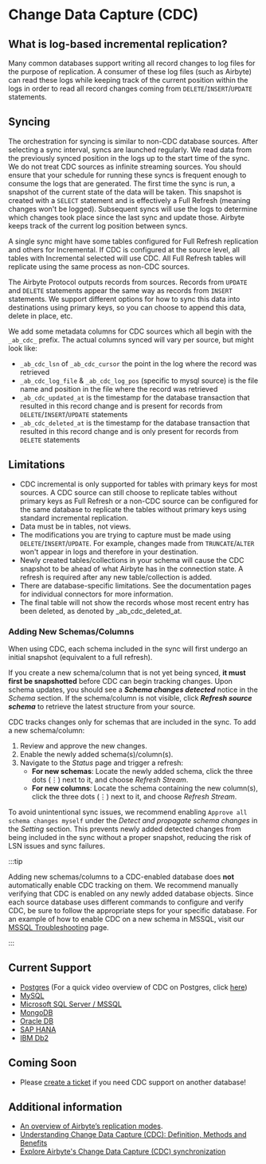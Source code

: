 # Change Data Capture (CDC)

## What is log-based incremental replication?

Many common databases support writing all record changes to log files for the purpose of replication. A consumer of these log files \(such as Airbyte\) can read these logs while keeping track of the current position within the logs in order to read all record changes coming from `DELETE`/`INSERT`/`UPDATE` statements.

## Syncing

The orchestration for syncing is similar to non-CDC database sources. After selecting a sync interval, syncs are launched regularly. We read data from the previously synced position in the logs up to the start time of the sync. We do not treat CDC sources as infinite streaming sources. You should ensure that your schedule for running these syncs is frequent enough to consume the logs that are generated. The first time the sync is run, a snapshot of the current state of the data will be taken. This snapshot is created with a `SELECT` statement and is effectively a Full Refresh (meaning changes won't be logged). Subsequent syncs will use the logs to determine which changes took place since the last sync and update those. Airbyte keeps track of the current log position between syncs.

A single sync might have some tables configured for Full Refresh replication and others for Incremental. If CDC is configured at the source level, all tables with Incremental selected will use CDC. All Full Refresh tables will replicate using the same process as non-CDC sources.

The Airbyte Protocol outputs records from sources. Records from `UPDATE` and `DELETE` statements appear the same way as records from `INSERT` statements. We support different options for how to sync this data into destinations using primary keys, so you can choose to append this data, delete in place, etc.

We add some metadata columns for CDC sources which all begin with the `_ab_cdc_` prefix. The actual columns synced will vary per source, but might look like:

- `_ab_cdc_lsn` of `_ab_cdc_cursor` the point in the log where the record was retrieved
- `_ab_cdc_log_file` & `_ab_cdc_log_pos` \(specific to mysql source\) is the file name and position in the file where the record was retrieved
- `_ab_cdc_updated_at` is the timestamp for the database transaction that resulted in this record change and is present for records from `DELETE`/`INSERT`/`UPDATE` statements
- `_ab_cdc_deleted_at` is the timestamp for the database transaction that resulted in this record change and is only present for records from `DELETE` statements

## Limitations

- CDC incremental is only supported for tables with primary keys for most sources. A CDC source can still choose to replicate tables without primary keys as Full Refresh or a non-CDC source can be configured for the same database to replicate the tables without primary keys using standard incremental replication.
- Data must be in tables, not views.
- The modifications you are trying to capture must be made using `DELETE`/`INSERT`/`UPDATE`. For example, changes made from `TRUNCATE`/`ALTER` won't appear in logs and therefore in your destination.
- Newly created tables/collections in your schema will cause the CDC snapshot to be ahead of what Airbyte has in the connection state. A refresh is required after any new table/collection is added.
- There are database-specific limitations. See the documentation pages for individual connectors for more information.
- The final table will not show the records whose most recent entry has been deleted, as denoted by _ab_cdc_deleted_at.

### Adding New Schemas/Columns

When using CDC, each schema included in the sync will first undergo an initial snapshot (equivalent to a full refresh).

If you create a new schema/column that is not yet being synced, **it must first be snapshotted** before CDC can begin tracking changes.
Upon schema updates, you should see a _**Schema changes detected**_ notice in the _Schema_ section.
If the schema/column is not visible, click _**Refresh source schema**_ to retrieve the latest structure from your source.

CDC tracks changes only for schemas that are included in the sync. To add a new schema/column:
1. Review and approve the new changes.
2. Enable the newly added schema(s)/column(s).
3. Navigate to the _Status_ page and trigger a refresh:
    - **For new schemas**: Locate the newly added schema, click the three dots (⋮) next to it, and choose _Refresh Stream_.
    - **For new columns**: Locate the schema containing the new column(s), click the three dots (⋮) next to it, and choose _Refresh Stream_.

To avoid unintentional sync issues, we recommend enabling `Approve all schema changes myself` under the
_Detect and propagate schema changes_ in the _Setting_ section. This prevents newly added detected changes from being included in the sync without a proper snapshot,
reducing the risk of LSN issues and sync failures.

:::tip

Adding new schemas/columns to a CDC-enabled database does **not** automatically enable CDC tracking on them.
We recommend manually verifying that CDC is enabled on any newly added database objects. Since each source database uses different commands to configure and verify CDC, be sure to follow the appropriate steps for your specific database.
For an example of how to enable CDC on a new schema in MSSQL, visit our [MSSQL Troubleshooting](https://docs.airbyte.com/integrations/sources/mssql/mssql-troubleshooting) page.

:::

## Current Support

- [Postgres](/integrations/sources/postgres) \(For a quick video overview of CDC on Postgres, click [here](https://www.youtube.com/watch?v=NMODvLgZvuE&ab_channel=Airbyte)\)
- [MySQL](/integrations/sources/mysql)
- [Microsoft SQL Server / MSSQL](/integrations/sources/mssql)
- [MongoDB](/integrations/sources/mongodb-v2)
- [Oracle DB](/integrations/enterprise-connectors/source-oracle-enterprise)
- [SAP HANA](/integrations/enterprise-connectors/source-sap-hana)
- [IBM Db2](/integrations/enterprise-connectors/source-db2-enterprise)

## Coming Soon


- Please [create a ticket](https://github.com/airbytehq/airbyte/issues/new/choose) if you need CDC support on another database!

## Additional information

- [An overview of Airbyte’s replication modes](https://airbyte.com/blog/understanding-data-replication-modes).
- [Understanding Change Data Capture (CDC): Definition, Methods and Benefits](https://airbyte.com/blog/change-data-capture-definition-methods-and-benefits)
- [Explore Airbyte's Change Data Capture (CDC) synchronization](https://airbyte.com/tutorials/incremental-change-data-capture-cdc-replication)
